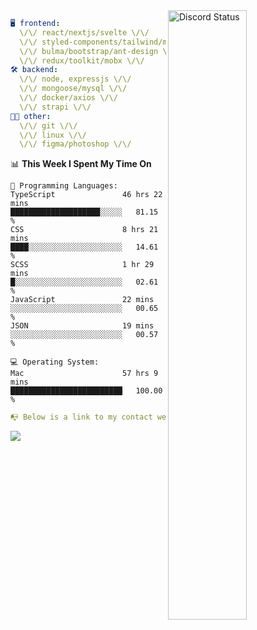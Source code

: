 
<a href="https://discord.com/users/279302975371870218" target="_blank">
    <img width="50%" align="right" alt="Discord Status" src="https://lanyard.cnrad.dev/api/279302975371870218?bg=161B22&borderRadius=5px%205px%200%200&hideTimestamp=true&idleMessage=Just%20chillin%27%20at%20the%20moment&animated=true">
</a>

```yaml
🖥️ frontend: 
  \/\/ react/nextjs/svelte \/\/
  \/\/ styled-components/tailwind/mui/
  \/\/ bulma/bootstrap/ant-design \/\/
  \/\/ redux/toolkit/mobx \/\/
🛠 backend: 
  \/\/ node, expressjs \/\/
  \/\/ mongoose/mysql \/\/
  \/\/ docker/axios \/\/
  \/\/ strapi \/\/
👨‍💻 other: 
  \/\/ git \/\/ 
  \/\/ linux \/\/
  \/\/ figma/photoshop \/\/
```
<!--START_SECTION:waka-->
📊 **This Week I Spent My Time On** 

```text
💬 Programming Languages: 
TypeScript               46 hrs 22 mins      ████████████████████░░░░░   81.15 % 
CSS                      8 hrs 21 mins       ████░░░░░░░░░░░░░░░░░░░░░   14.61 % 
SCSS                     1 hr 29 mins        █░░░░░░░░░░░░░░░░░░░░░░░░   02.61 % 
JavaScript               22 mins             ░░░░░░░░░░░░░░░░░░░░░░░░░   00.65 % 
JSON                     19 mins             ░░░░░░░░░░░░░░░░░░░░░░░░░   00.57 % 

💻 Operating System: 
Mac                      57 hrs 9 mins       █████████████████████████   100.00 % 
```


<!--END_SECTION:waka-->
```yaml
📭 Below is a link to my contact website 
```
<a href="https://mxns.xyz" target="_black"> <img src="https://img.shields.io/badge/website-161B22?style=for-the-badge&logo=About.me&logoColor=white"></img> <a/>
